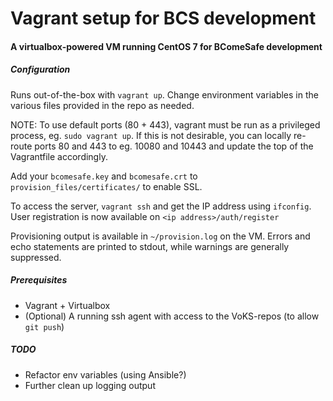 # Vagrant setup for BCS development
#### A virtualbox-powered VM running CentOS 7 for BComeSafe development
##### Configuration
Runs out-of-the-box with `vagrant up`. Change environment variables in the various files
provided in the repo as needed.

NOTE: To use default ports (80 + 443), vagrant must be run as a privileged process,
eg. `sudo vagrant up`. If this is not desirable, you can locally re-route ports 80 and
443 to eg. 10080 and 10443 and update the top of the Vagrantfile accordingly.

Add your `bcomesafe.key` and `bcomesafe.crt` to `provision_files/certificates/` to 
enable SSL.
  
To access the server, `vagrant ssh` and get the IP address using `ifconfig`. User
registration is now available on `<ip address>/auth/register`  

Provisioning output is available in `~/provision.log` on the VM. Errors and echo statements
are printed to stdout, while warnings are generally suppressed.

##### Prerequisites
* Vagrant + Virtualbox
* (Optional) A running ssh agent with access to the VoKS-repos (to allow `git push`)

##### TODO
* Refactor env variables (using Ansible?)
* Further clean up logging output
